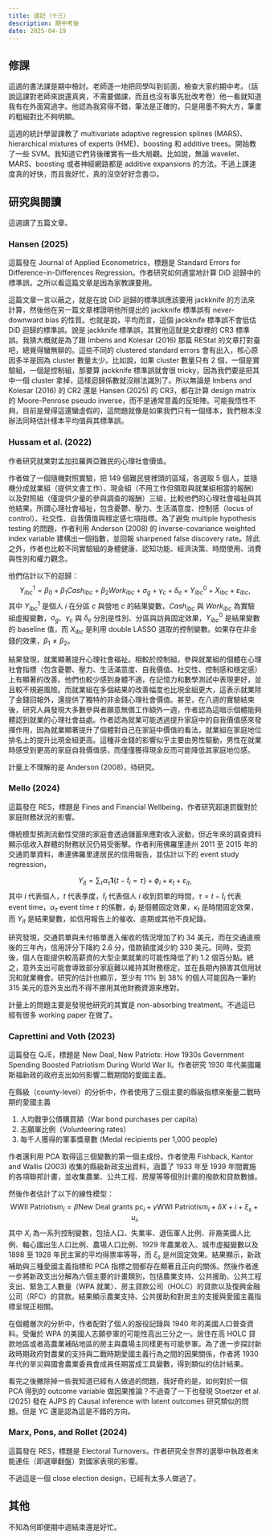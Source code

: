 ```yaml
---
title: 週記（十三）
description: 期中考後
date: 2025-04-19
---
```


## 修課

這週的書法課是期中檢討。老師逐一地把同學叫到前面，檢查大家的期中考。（話說這課對老師來說還真爽，不需要備課，而且也沒有事先批改考卷）他一看就知道我有在外面寫過字。他認為我寫得不錯，筆法是正確的，只是用墨不夠大方，筆畫的粗細對比不夠明顯。

這週的統計學習課教了 multivariate adaptive regression splines (MARS)、hierarchical mixtures of experts (HME)、boosting 和 additive trees。開始教了一些 SVM。我知道它們背後確實有一些大局觀。比如說，無論 wavelet、MARS、boosting 或者神經網路都是 additive expansions 的方法。不過上課速度真的好快，而且我好忙，真的沒空好好念書😔。

## 研究與閱讀

這週讀了五篇文章。

### Hansen (2025)

這篇發在 Journal of Applied Econometrics，標題是 Standard Errors for Difference-in-Differences Regression。作者研究如何適當地計算 DiD 迴歸中的標準誤。之所以看這篇文章是因為家教課要用。

這篇文章一言以蔽之，就是在說 DiD 迴歸的標準誤應該要用 jackknife 的方法來計算，然後他在另一篇文章裡證明他所提出的 jackknife 標準誤有 never-downward bias 的性質。也就是說，平均而言，這個 jackknife 標準誤不會低估 DiD 迴歸的標準誤。說是 jackknife 標準誤，其實他這就是文獻裡的 CR3 標準誤。我猜大概就是為了跟 Imbens and Kolesar (2016) 那篇 REStat 的文章打對臺吧，總覺得蠻無聊的。這些不同的 clustered standard errors 會有出入，核心原因多半是因為 cluster 數量太少。比如說，如果 cluster 數量只有 2 個，一個是實驗組，一個是控制組，那要算 jackknife 標準誤就會很 tricky，因為我們要是把其中一個 cluster 拿掉，這樣迴歸係數就沒辦法識別了。所以無論是 Imbens and Kolesar (2016) 的 CR2 還是 Hansen (2025) 的 CR3，都在計算 design matrix 的 Moore-Penrose pseudo inverse，而不是通常意義的反矩陣。可能我悟性不夠，目前是覺得這還蠻虛假的，這問題就像是如果我們只有一個樣本，我們根本沒辦法同時估計樣本平均值與其標準誤。

### Hussam et al. (2022)

作者研究就業對孟加拉羅興亞難民的心理社會價值。

作者做了一個隨機對照實驗，把 149 個難民營裡頭的區域，各選取 5 個人，並隨機分成就業組（提供文書工作）、現金組（不用工作但領取與就業組相當的報酬）以及對照組（僅提供少量的參與調查的報酬）三組，比較他們的心理社會福祉與其他結果。所謂心理社會福祉，包含憂鬱、壓力、生活滿意度、控制感（locus of control）、社交性、自我價值與穩定感七項指標。為了避免 multiple hypothesis testing 的問題，作者利用 Anderson (2008) 的 inverse-covariance weighted index variable 建構出一個指數，並回報 sharpened false discovery rate。除此之外，作者也比較不同實驗組的身體健康、認知功能、經濟決策、時間使用、消費與性別和權力觀念。

他們估計以下的迴歸：
$$
Y_{ibc}^1 = \beta_0 + \beta_1 \mathit{Cash}_{ibc} + \beta_2 \mathit{Work}_{ibc} + \sigma_g + \gamma_c + \delta_e + Y_{ibc}^0 + X_{ibc} + \varepsilon_{ibc},
$$
其中 $Y_{ibc}^1$ 是個人 $i$ 在分區 $c$ 與營地 $c$ 的結果變數，$\mathit{Cash}_{ibc}$ 與 $\mathit{Work}_{ibc}$ 為實驗組虛擬變數，$\sigma_g$、$\gamma_c$ 與 $\delta_e$ 分別是性別、分區與訪員固定效果，$Y_{ibc}^0$ 是結果變數的 baseline 值，而 $X_{ibc}$ 是利用 double LASSO 選取的控制變數。如果存在非金錢的效果，$\beta_1 \neq \beta_2$。

結果發現，就業顯著提升心理社會福祉。相較於控制組，參與就業組的個體在心理社會指標（包含憂鬱、壓力、生活滿意度、自我價值、社交性、控制感和穩定感）上有顯著的改善。他們也較少感到身體不適，在記憶力和數學測試中表現更好，並且較不規避風險。而就業組在多個結果的改善幅度也比現金組更大，這表示就業除了金錢回報外，還提供了獨特的非金錢心理社會價值。甚至，在八週的實驗結束後，研究人員發現大多數參與者願意無償工作額外一週，作者認為這暗示個體能夠體認到就業的心理社會益處。作者認為就業可能透過提升家庭中的自我價值感來發揮作用，因為就業顯著提升了個體對自己在家庭中價值的看法，就業組在家庭地位排名上的提升比現金組更高。這種非金錢的影響似乎主要由男性驅動，男性在就業時感受到更高的家庭自我價值感，而僅僅獲得現金反而可能降低其家庭地位感。

計量上不理解的是 Anderson (2008)，待研究。

### Mello (2024)

這篇發在 RES，標題是 Fines and Financial Wellbeing，作者研究超速罰鍰對於家庭財務狀況的影響。

傳統模型預測流動性受限的家庭會透過儲蓄來應對收入波動，但近年來的調查資料顯示低收入群體的財務狀況仍易受衝擊。作者利用佛羅里達州 2011 至 2015 年的交通罰單資料，串連佛羅里達居民的信用報告，並估計以下的 event study regression，

$$
Y_{i t} = \sum_{\tau} \alpha_{\tau} \mathbf{1}\{ t - \tilde{t}_i = \tau\} + \phi_i + \kappa_t + \varepsilon_{it},
$$
其中 $i$ 代表個人，$t$ 代表季度，$\tilde{t}_i$ 代表個人 $i$ 收到罰單的時間，$\tau = t - \tilde{t}_i$ 代表 event time，$\alpha_{\tau}$ event time $\tau$ 的係數，$\phi_i$ 是個體固定效果，$\kappa_t$ 是時間固定效果，而 $Y_{it}$ 是結果變數，如信用報告上的催收、逾期或其他不良紀錄。

研究發現，交通罰單與未付帳單進入催收的情況增加了約 34 美元，而在交通違規後的三年內，信用評分下降約 2.6 分，借款額度減少約 330 美元。同時，受罰後，個人在能提供較高薪資的大型企業就業的可能性降低了約 1.2 個百分點。總之，意外支出可能會導致部分家庭難以維持其財務穩定，並在長期內損害其信用狀況和就業機會。研究的估計也顯示，至少有 11% 到 38% 的個人可能因為一筆約 315 美元的意外支出而不得不挪用其他財務資源來應對。

計量上的問題主要是發現他研究的其實是 non-absorbing treatment。不過這已經有很多 working paper 在做了。

### Caprettini and Voth (2023)

這篇發在 QJE，標題是 New Deal, New Patriots: How 1930s Government Spending Boosted Patriotism During World War II。作者研究 1930 年代美國羅斯福新政的政府支出如何影響二戰期間的愛國主義。

在縣級（county-level）的分析中，作者使用了三個主要的縣級指標來衡量二戰時期的愛國主義

1. 人均戰爭公債購買額（War bond purchases per capita）
2. 志願軍比例（Volunteering rates）
3. 每千人獲得的軍事獎章數 (Medal recipients per 1,000 people)

作者還利用 PCA 取得這三個變數的第一個主成份。作者使用 Fishback, Kantor and Wallis (2003) 收集的縣級新政支出資料，涵蓋了 1933 年至 1939 年間實施的各項聯邦計畫，並收集農業、公共工程、房屋等等個別計畫的撥款和貸款數據。

然後作者估計了以下的線性模型：
$$
\text{WWII Patriotism}_i = \beta \text{New Deal grants pc}_i + \gamma \text{WWI Patriotism}_i + \delta X+i + \xi_s + u_i,
$$
其中 $X_i$ 為一系列控制變數，包括人口、失業率、退伍軍人比例、非裔美國人比例、軸心國出生人口比例、農場人口比例、1929 年農業收入、城市虛擬變數以及 1898 至 1928 年民主黨的平均得票率等等，而 $\xi_s$ 是州固定效果。結果顯示，新政補助與三種愛國主義指標和 PCA 指標之間都存在顯著且正向的關係。然後作者進一步將新政支出分解為六個主要的計畫類別，包括農業支持、公共援助、公共工程支出、緊急工人數量（WPA 就業）、房主貸款公司（HOLC）的貸款以及復興金融公司（RFC）的貸款。結果顯示農業支持、公共援助和對房主的支援與愛國主義指標呈現正相關。

在個體層次的分析中，作者配對了個人的服役記錄與 1940 年的美國人口普查資料。受僱於 WPA 的美國人志願參軍的可能性高出三分之一。居住在高 HOLC 貸款地區或者高農業補貼地區的房主與農場主同樣更有可能參軍。為了進一步探討新政時期政府對農業的支持與二戰時期愛國主義行為之間的因果關係，作者將 1930 年代的旱災與國會農業委員會成員任期當成工具變數，得到類似的估計結果。

看完之後撇除掉一些我知道已經有人做過的問題，我好奇的是，如何對於一個 PCA 得到的 outcome variable 做因果推論？不過查了一下也發現 Stoetzer et al. (2025) 發在 AJPS 的 Causal inference with latent outcomes 研究類似的問題。但是 YC 還是認為這是不錯的方向。

### Marx, Pons, and Rollet (2024)

這篇發在 RES，標題是 Electoral Turnovers。作者研究全世界的選舉中執政者未能連任（即選舉翻盤）對國家表現的影響。

不過這是一個 close election design，已經有太多人做過了。

## 其他

不知為何即便期中週結束還是好忙。